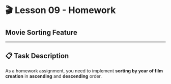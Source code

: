 # 🎬 Lesson 09 - Homework

## Movie Sorting Feature

---

## 📋 Task Description

As a homework assignment, you need to implement **sorting by year of film creation** in **ascending** and **descending** order.
